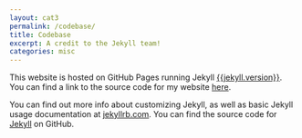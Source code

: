 ```yaml
---
layout: cat3
permalink: /codebase/
title: Codebase
excerpt: A credit to the Jekyll team!
categories: misc
---
```

This website is hosted on GitHub Pages running Jekyll <u>{{jekyll.version}}</u>. You can find a link to the source code for my website [here](https://github.com/tinkerjae/tinkerjae.github.io).

You can find out more info about customizing Jekyll, as well as basic Jekyll usage documentation at [jekyllrb.com](https://jekyllrb.com/). You can find the source code for [Jekyll](https://github.com/jekyll/jekyll) on GitHub.